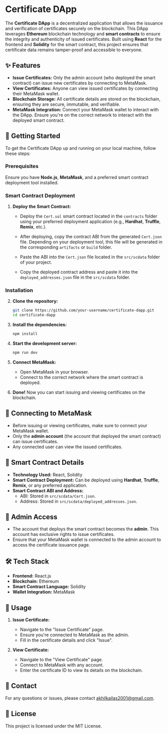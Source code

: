 # Certificate DApp

The **Certificate DApp** is a decentralized application that allows the issuance and verification of certificates securely on the blockchain. This DApp leverages **Ethereum** blockchain technology and **smart contracts** to ensure the integrity and authenticity of issued certificates. Built using **React** for the frontend and **Solidity** for the smart contract, this project ensures that certificate data remains tamper-proof and accessible to everyone.

## ✨ Features

- **Issue Certificates:** Only the admin account (who deployed the smart contract) can issue new certificates by connecting to MetaMask.
- **View Certificates:** Anyone can view issued certificates by connecting their MetaMask wallet.
- **Blockchain Storage:** All certificate details are stored on the blockchain, ensuring they are secure, immutable, and verifiable.
- **MetaMask Integration:** Connect your MetaMask wallet to interact with the DApp. Ensure you're on the correct network to interact with the deployed smart contract.

## 🚀 Getting Started

To get the Certificate DApp up and running on your local machine, follow these steps:

### Prerequisites

Ensure you have **Node.js**, **MetaMask**, and a preferred smart contract deployment tool installed.

### Smart Contract Deployment

1. **Deploy the Smart Contract:**

   - Deploy the `Cert.sol` smart contract located in the `contracts` folder using your preferred deployment application (e.g., **Hardhat**, **Truffle**, **Remix**, etc.).

   - After deploying, copy the contract ABI from the generated `Cert.json` file. Depending on your deployment tool, this file will be generated in the corresponding `artifacts` or `build` folder.

   - Paste the ABI into the `Cert.json` file located in the `src/scdata` folder of your project.

   - Copy the deployed contract address and paste it into the `deployed_addresses.json` file in the `src/scdata` folder.

### Installation

2. **Clone the repository:**

   ```bash
   git clone https://github.com/your-username/certificate-dapp.git
   cd certificate-dapp
   ```

3. **Install the dependencies:**

   ```bash
   npm install
   ```

4. **Start the development server:**

   ```bash
   npm run dev
   ```

5. **Connect MetaMask:**
   - Open MetaMask in your browser.
   - Connect to the correct network where the smart contract is deployed.

6. **Done!** Now you can start issuing and viewing certificates on the blockchain.

## 🔗 Connecting to MetaMask

- Before issuing or viewing certificates, make sure to connect your MetaMask wallet.
- Only the **admin account** (the account that deployed the smart contract) can issue certificates.
- Any connected user can view the issued certificates.

## 📜 Smart Contract Details

- **Technology Used:** React, Solidity
- **Smart Contract Deployment:** Can be deployed using **Hardhat**, **Truffle**, **Remix**, or any preferred application.
- **Smart Contract ABI and Address:** 
  - ABI: Stored in `src/scdata/Cert.json`.
  - Address: Stored in `src/scdata/deployed_addresses.json`.

## 👤 Admin Access

- The account that deploys the smart contract becomes the **admin**. This account has exclusive rights to issue certificates.
- Ensure that your MetaMask wallet is connected to the admin account to access the certificate issuance page.

## 🛠️ Tech Stack

- **Frontend:** React.js
- **Blockchain:** Ethereum
- **Smart Contract Language:** Solidity
- **Wallet Integration:** MetaMask

## 📝 Usage

1. **Issue Certificate:**
   - Navigate to the "Issue Certificate" page.
   - Ensure you're connected to MetaMask as the admin.
   - Fill in the certificate details and click "Issue".

2. **View Certificate:**
   - Navigate to the "View Certificate" page.
   - Connect to MetaMask with any account.
   - Enter the certificate ID to view its details on the blockchain.

## 📧 Contact

For any questions or issues, please contact [akhilkailas2001@gmail.com](mailto:akhilkailas2001@gmail.com).

## 📜 License

This project is licensed under the MIT License.
